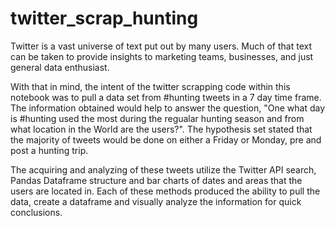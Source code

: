 # twitter_scrap_hunting

Twitter is a vast universe of text put out by many users. Much of that text can be taken to provide insights to marketing teams, businesses, and just general data enthusiast. 

With that in mind, the intent of the twitter scrapping code within this notebook was to pull a data set from #hunting tweets in a 7 day time frame. The information obtained would help to answer the question, "One what day is #hunting used the most during the regualar hunting season and from what location in the World are the users?". The hypothesis set stated that the majority of tweets would be done on either a Friday or Monday, pre and post a hunting trip. 

The acquiring and analyzing of these tweets utilize the Twitter API search, Pandas Dataframe structure and bar charts of dates and areas that the users are located in. Each of these methods produced the ability to pull the data, create a dataframe and visually analyze the information for quick conclusions. 
